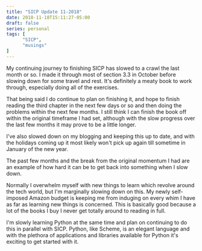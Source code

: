 ```yaml
---
title: "SICP Update 11-2018"
date: 2018-11-18T15:11:27-05:00
draft: false
series: personal
tags: [
      "SICP",
      "musings"
]       
---
```


My continuing journey to finishing SICP has slowed to a crawl the last
month or so.  I made it through most of section 3.3 in October before
slowing down for some travel and rest.  It's definitely a meaty book
to work through, especially doing all of the exercises.

That being said I do continue to plan on finishing it, and hope to
finish reading the third chapter in the next few days or so and then
doing the problems within the next few months.  I still think I can
finish the book off within the original timeframe I had set, although
with the slow progress over the last few months it may prove to be a
little longer.

I've also slowed down on my blogging and keeping this up to date, and
with the holidays coming up it most likely won't pick up again till
sometime in January of the new year.

The past few months and the break from the original momentum I had are
an example of how hard it can be to get back into something when I
slow down.

Normally I overwhelm myself with new things to learn which revolve
around the tech world, but I'm marginally slowing down on this.  My
newly self-imposed Amazon budget is keeping me from induging on every
whim I have as far as learning new things is concerned.  This is
basically good because a lot of the books I buy I never get totally
around to reading in full.

I'm slowly learning Python at the same time and plan on continuing to
do this in parallel with SICP.  Python, like Scheme, is an elegant
language and with the plethora of applications and libraries available
for Python it's exciting to get started with it.



